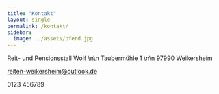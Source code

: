 ```yaml
---
title: "Kontakt"
layout: single
permalink: /kontakt/
sidebar:
  image: ../assets/pferd.jpg
---
```


Reit- und Pensionsstall Wolf \n\n
Taubermühle 1 \n\n
97990 Weikersheim

reiten-weikersheim@outlook.de

0123 456789
